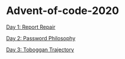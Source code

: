 # Advent-of-code-2020

[Day 1: Report Repair](https://adventofcode.com/2020/day/1)

[Day 2: Password Philosophy](https://adventofcode.com/2020/day/2)

[Day 3: Toboggan Trajectory](https://adventofcode.com/2020/day/3)
